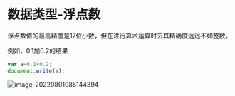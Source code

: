 # 数据类型-浮点数

浮点数值的最高精度是17位小数，但在进行算术运算时去其精确度远远不如整数。

例如，0.1加0.2的结果

```javascript
var a=0.1+0.2;
document.write(a);
```

![image-20220801085144394](https://pzy-images.oss-cn-hangzhou.aliyuncs.com/img/202208010851417.png)

